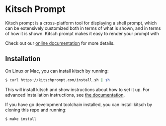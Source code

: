 # Kitsch Prompt

Kitsch prompt is a cross-platform tool for displaying a shell prompt, which can be extensively customized both in terms of what is shown, and in terms of how it is shown.  Kitsch prompt makes it easy to render your prompt with

Check out our [online documentation](https://kitschprompt.com/docs/intro) for more details.

## Installation

On Linux or Mac, you can install kitsch by running:

```sh
$ curl https://kitschprompt.com/install.sh | sh
```

This will install kitsch and show instructions about how to set it up.  For advanced installation instructions, see [the documentation](https://kitschprompt.com/docs/advancedInstallation).

If you have go development toolchain installed, you can install kitsch by cloning this repo and running:

```sh
$ make install
```
